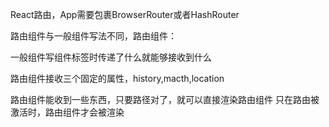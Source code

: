 React路由，App需要包裹BrowserRouter或者HashRouter

路由组件与一般组件写法不同，路由组件：

<Route path="/demo" component={Demo}/>

一般组件写组件标签时传递了什么就能够接收到什么

路由组件接收三个固定的属性，history,macth,location

路由组件能收到一些东西，只要路径对了，就可以直接渲染路由组件
只在路由被激活时，路由组件才会被渲染

